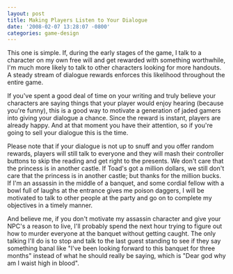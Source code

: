 ```yaml
---
layout: post
title: Making Players Listen to Your Dialogue
date: '2008-02-07 13:28:07 -0800'
categories: game-design
---
```

This one is simple. If, during the early stages of the game, I talk to a character on my own free will and get rewarded with something worthwhile, I'm much more likely to talk to other characters looking for more handouts. A steady stream of dialogue rewards enforces this likelihood throughout the entire game.

If you've spent a good deal of time on your writing and truly believe your characters are saying things that your player would enjoy hearing (because you're funny), this is a good way to motivate a generation of jaded gamers into giving your dialogue a chance. Since the reward is instant, players are already happy. And at that moment you have their attention, so if you're going to sell your dialogue this is the time.

Please note that if your dialogue is not up to snuff and you offer random rewards, players will still talk to everyone and they will mash their controller buttons to skip the reading and get right to the presents. We don't care that the princess is in another castle. If Toad's got a million dollars, we still don't care that the princess is in another castle; but thanks for the million bucks. If I'm an assassin in the middle of a banquet, and some cordial fellow with a bowl full of laughs at the entrance gives me poison daggers, I will be motivated to talk to other people at the party and go on to complete my objectives in a timely manner.

And believe me, if you don't motivate my assassin character and give your NPC's a reason to live, I'll probably spend the next hour trying to figure out how to murder everyone at the banquet without getting caught. The only talking I'll do is to stop and talk to the last guest standing to see if they say something banal like "I've been looking forward to this banquet for three months" instead of what he should really be saying, which is "Dear god why am I waist high in blood".
